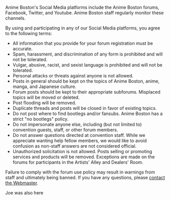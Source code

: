 Anime Boston's Social Media platforms include the Anime Boston forums, Facebook, Twitter, and Youtube. Anime Boston staff regularly monitor these channels.

By using and participating in any of our Social Media platforms, you agree to the following terms:
* All information that you provide for your forum registration must be accurate.
* Spam, harassment, and discrimination of any form is prohibited and will not be tolerated.
* Vulgar, abusive, racist, and sexist language is prohibited and will not be tolerated.
* Personal attacks or threats against anyone is not allowed.
* Posts in general should be kept on the topics of Anime Boston, anime, manga, and Japanese culture.
* Forum posts should be kept to their appropriate subforums. Misplaced topics will be moved or deleted.
* Post flooding will be removed.
* Duplicate threads and posts will be closed in favor of existing topics.
* Do not post where to find bootlegs and/or fansubs. Anime Boston has a strict "no bootlegs" policy.
* Do not impersonate anyone else, including (but not limited to) convention guests, staff, or other forum members.
* Do not answer questions directed at convention staff. While we appreciate wanting help fellow members, we would like to avoid confusion as non-staff answers are not considered official.
* Unauthorized solicitation is not allowed. Posts selling or promoting services and products will be removed. Exceptions are made on the forums for participants in the Artists' Alley and Dealers' Room.

Failure to comply with the forum use policy may result in warnings from staff and ultimately being banned. If you have any questions, please [contact the Webmaster](/coninfo/contact/68).

Joe was also here
